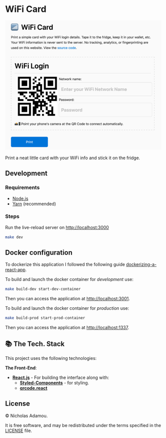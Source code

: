 # WiFi Card

![preview](preview.png)

Print a neat little card with your WiFi info and stick it on the fridge.

## Development

### Requirements

- [Node.js](https://nodejs.org/en/)
- [Yarn](https://yarnpkg.com/en/) (recommended)

### Steps

Run the live-reload server on <http://localhost:3000>

```bash
make dev
```

## Docker configuration

To dockerize this application I followed the following guide [dockerizing-a-react-app](https://mherman.org/blog/dockerizing-a-react-app/).

To build and launch the docker container for *development* use:

```bash
make build-dev start-dev-container
```

Then you can access the application at <http://localhost:3001>.

To build and launch the docker container for *production* use:

```bash
make build-prod start-prod-container
```

Then you can access the application at <http://localhost:1337>.

## 📚 The Tech. Stack

This project uses the following technologies:

**The Front-End**:

- [**React.js**](https://reactjs.org/) - For building the interface along with:
  - [**Styled-Components**](https://www.styled-components.com/) - for styling.
  - [**qrcode.react**](https://github.com/zpao/qrcode.react)

## License

© Nicholas Adamou.

It is free software, and may be redistributed under the terms specified in the [LICENSE] file.

[license]: LICENSE
